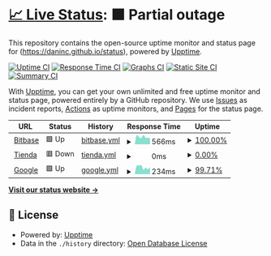 # [📈 Live Status](https://daninc.github.io/status): <!--live status--> **🟧 Partial outage**

This repository contains the open-source uptime monitor and status page for (https://daninc.github.io/status), powered by [Upptime](https://github.com/upptime/upptime).

[![Uptime CI](https://github.com/daninc/status/workflows/Uptime%20CI/badge.svg)](https://github.com/daninc/status/actions?query=workflow%3A%22Uptime+CI%22)
[![Response Time CI](https://github.com/daninc/status/workflows/Response%20Time%20CI/badge.svg)](https://github.com/daninc/status/actions?query=workflow%3A%22Response+Time+CI%22)
[![Graphs CI](https://github.com/daninc/status/workflows/Graphs%20CI/badge.svg)](https://github.com/daninc/status/actions?query=workflow%3A%22Graphs+CI%22)
[![Static Site CI](https://github.com/daninc/status/workflows/Static%20Site%20CI/badge.svg)](https://github.com/daninc/status/actions?query=workflow%3A%22Static+Site+CI%22)
[![Summary CI](https://github.com/daninc/status/workflows/Summary%20CI/badge.svg)](https://github.com/daninc/status/actions?query=workflow%3A%22Summary+CI%22)

With [Upptime](https://upptime.js.org), you can get your own unlimited and free uptime monitor and status page, powered entirely by a GitHub repository. We use [Issues](https://github.com/daninc/status/issues) as incident reports, [Actions](https://github.com/daninc/status/actions) as uptime monitors, and [Pages](https://daninc.github.io/status) for the status page.

<!--start: status pages-->
<!-- This summary is generated by Upptime (https://github.com/upptime/upptime) -->
<!-- Do not edit this manually, your changes will be overwritten -->
<!-- prettier-ignore -->
| URL | Status | History | Response Time | Uptime |
| --- | ------ | ------- | ------------- | ------ |
| <img alt="" src="https://icons.duckduckgo.com/ip3/www.bitbase.es.ico" height="13"> [Bitbase](https://www.bitbase.es) | 🟩 Up | [bitbase.yml](https://github.com/DaniNC/status/commits/HEAD/history/bitbase.yml) | <details><summary><img alt="Response time graph" src="./graphs/bitbase/response-time-week.png" height="20"> 566ms</summary><br><a href="https://daninc.github.io/status/history/bitbase"><img alt="Response time 855" src="https://img.shields.io/endpoint?url=https%3A%2F%2Fraw.githubusercontent.com%2FDaniNC%2Fstatus%2FHEAD%2Fapi%2Fbitbase%2Fresponse-time.json"></a><br><a href="https://daninc.github.io/status/history/bitbase"><img alt="24-hour response time 471" src="https://img.shields.io/endpoint?url=https%3A%2F%2Fraw.githubusercontent.com%2FDaniNC%2Fstatus%2FHEAD%2Fapi%2Fbitbase%2Fresponse-time-day.json"></a><br><a href="https://daninc.github.io/status/history/bitbase"><img alt="7-day response time 566" src="https://img.shields.io/endpoint?url=https%3A%2F%2Fraw.githubusercontent.com%2FDaniNC%2Fstatus%2FHEAD%2Fapi%2Fbitbase%2Fresponse-time-week.json"></a><br><a href="https://daninc.github.io/status/history/bitbase"><img alt="30-day response time 593" src="https://img.shields.io/endpoint?url=https%3A%2F%2Fraw.githubusercontent.com%2FDaniNC%2Fstatus%2FHEAD%2Fapi%2Fbitbase%2Fresponse-time-month.json"></a><br><a href="https://daninc.github.io/status/history/bitbase"><img alt="1-year response time 664" src="https://img.shields.io/endpoint?url=https%3A%2F%2Fraw.githubusercontent.com%2FDaniNC%2Fstatus%2FHEAD%2Fapi%2Fbitbase%2Fresponse-time-year.json"></a></details> | <details><summary><a href="https://daninc.github.io/status/history/bitbase">100.00%</a></summary><a href="https://daninc.github.io/status/history/bitbase"><img alt="All-time uptime 99.85%" src="https://img.shields.io/endpoint?url=https%3A%2F%2Fraw.githubusercontent.com%2FDaniNC%2Fstatus%2FHEAD%2Fapi%2Fbitbase%2Fuptime.json"></a><br><a href="https://daninc.github.io/status/history/bitbase"><img alt="24-hour uptime 100.00%" src="https://img.shields.io/endpoint?url=https%3A%2F%2Fraw.githubusercontent.com%2FDaniNC%2Fstatus%2FHEAD%2Fapi%2Fbitbase%2Fuptime-day.json"></a><br><a href="https://daninc.github.io/status/history/bitbase"><img alt="7-day uptime 100.00%" src="https://img.shields.io/endpoint?url=https%3A%2F%2Fraw.githubusercontent.com%2FDaniNC%2Fstatus%2FHEAD%2Fapi%2Fbitbase%2Fuptime-week.json"></a><br><a href="https://daninc.github.io/status/history/bitbase"><img alt="30-day uptime 100.00%" src="https://img.shields.io/endpoint?url=https%3A%2F%2Fraw.githubusercontent.com%2FDaniNC%2Fstatus%2FHEAD%2Fapi%2Fbitbase%2Fuptime-month.json"></a><br><a href="https://daninc.github.io/status/history/bitbase"><img alt="1-year uptime 100.00%" src="https://img.shields.io/endpoint?url=https%3A%2F%2Fraw.githubusercontent.com%2FDaniNC%2Fstatus%2FHEAD%2Fapi%2Fbitbase%2Fuptime-year.json"></a></details>
| <img alt="" src="https://icons.duckduckgo.com/ip3/tienda.bitbase.es.ico" height="13"> [Tienda](https://tienda.bitbase.es) | 🟥 Down | [tienda.yml](https://github.com/DaniNC/status/commits/HEAD/history/tienda.yml) | <details><summary><img alt="Response time graph" src="./graphs/tienda/response-time-week.png" height="20"> 0ms</summary><br><a href="https://daninc.github.io/status/history/tienda"><img alt="Response time 670" src="https://img.shields.io/endpoint?url=https%3A%2F%2Fraw.githubusercontent.com%2FDaniNC%2Fstatus%2FHEAD%2Fapi%2Ftienda%2Fresponse-time.json"></a><br><a href="https://daninc.github.io/status/history/tienda"><img alt="24-hour response time 0" src="https://img.shields.io/endpoint?url=https%3A%2F%2Fraw.githubusercontent.com%2FDaniNC%2Fstatus%2FHEAD%2Fapi%2Ftienda%2Fresponse-time-day.json"></a><br><a href="https://daninc.github.io/status/history/tienda"><img alt="7-day response time 0" src="https://img.shields.io/endpoint?url=https%3A%2F%2Fraw.githubusercontent.com%2FDaniNC%2Fstatus%2FHEAD%2Fapi%2Ftienda%2Fresponse-time-week.json"></a><br><a href="https://daninc.github.io/status/history/tienda"><img alt="30-day response time 626" src="https://img.shields.io/endpoint?url=https%3A%2F%2Fraw.githubusercontent.com%2FDaniNC%2Fstatus%2FHEAD%2Fapi%2Ftienda%2Fresponse-time-month.json"></a><br><a href="https://daninc.github.io/status/history/tienda"><img alt="1-year response time 622" src="https://img.shields.io/endpoint?url=https%3A%2F%2Fraw.githubusercontent.com%2FDaniNC%2Fstatus%2FHEAD%2Fapi%2Ftienda%2Fresponse-time-year.json"></a></details> | <details><summary><a href="https://daninc.github.io/status/history/tienda">0.00%</a></summary><a href="https://daninc.github.io/status/history/tienda"><img alt="All-time uptime 96.38%" src="https://img.shields.io/endpoint?url=https%3A%2F%2Fraw.githubusercontent.com%2FDaniNC%2Fstatus%2FHEAD%2Fapi%2Ftienda%2Fuptime.json"></a><br><a href="https://daninc.github.io/status/history/tienda"><img alt="24-hour uptime 0.00%" src="https://img.shields.io/endpoint?url=https%3A%2F%2Fraw.githubusercontent.com%2FDaniNC%2Fstatus%2FHEAD%2Fapi%2Ftienda%2Fuptime-day.json"></a><br><a href="https://daninc.github.io/status/history/tienda"><img alt="7-day uptime 0.00%" src="https://img.shields.io/endpoint?url=https%3A%2F%2Fraw.githubusercontent.com%2FDaniNC%2Fstatus%2FHEAD%2Fapi%2Ftienda%2Fuptime-week.json"></a><br><a href="https://daninc.github.io/status/history/tienda"><img alt="30-day uptime 11.13%" src="https://img.shields.io/endpoint?url=https%3A%2F%2Fraw.githubusercontent.com%2FDaniNC%2Fstatus%2FHEAD%2Fapi%2Ftienda%2Fuptime-month.json"></a><br><a href="https://daninc.github.io/status/history/tienda"><img alt="1-year uptime 92.36%" src="https://img.shields.io/endpoint?url=https%3A%2F%2Fraw.githubusercontent.com%2FDaniNC%2Fstatus%2FHEAD%2Fapi%2Ftienda%2Fuptime-year.json"></a></details>
| <img alt="" src="https://icons.duckduckgo.com/ip3/google.com.ico" height="13"> [Google](https://google.com) | 🟩 Up | [google.yml](https://github.com/DaniNC/status/commits/HEAD/history/google.yml) | <details><summary><img alt="Response time graph" src="./graphs/google/response-time-week.png" height="20"> 234ms</summary><br><a href="https://daninc.github.io/status/history/google"><img alt="Response time 171" src="https://img.shields.io/endpoint?url=https%3A%2F%2Fraw.githubusercontent.com%2FDaniNC%2Fstatus%2FHEAD%2Fapi%2Fgoogle%2Fresponse-time.json"></a><br><a href="https://daninc.github.io/status/history/google"><img alt="24-hour response time 291" src="https://img.shields.io/endpoint?url=https%3A%2F%2Fraw.githubusercontent.com%2FDaniNC%2Fstatus%2FHEAD%2Fapi%2Fgoogle%2Fresponse-time-day.json"></a><br><a href="https://daninc.github.io/status/history/google"><img alt="7-day response time 234" src="https://img.shields.io/endpoint?url=https%3A%2F%2Fraw.githubusercontent.com%2FDaniNC%2Fstatus%2FHEAD%2Fapi%2Fgoogle%2Fresponse-time-week.json"></a><br><a href="https://daninc.github.io/status/history/google"><img alt="30-day response time 183" src="https://img.shields.io/endpoint?url=https%3A%2F%2Fraw.githubusercontent.com%2FDaniNC%2Fstatus%2FHEAD%2Fapi%2Fgoogle%2Fresponse-time-month.json"></a><br><a href="https://daninc.github.io/status/history/google"><img alt="1-year response time 166" src="https://img.shields.io/endpoint?url=https%3A%2F%2Fraw.githubusercontent.com%2FDaniNC%2Fstatus%2FHEAD%2Fapi%2Fgoogle%2Fresponse-time-year.json"></a></details> | <details><summary><a href="https://daninc.github.io/status/history/google">99.71%</a></summary><a href="https://daninc.github.io/status/history/google"><img alt="All-time uptime 99.99%" src="https://img.shields.io/endpoint?url=https%3A%2F%2Fraw.githubusercontent.com%2FDaniNC%2Fstatus%2FHEAD%2Fapi%2Fgoogle%2Fuptime.json"></a><br><a href="https://daninc.github.io/status/history/google"><img alt="24-hour uptime 97.95%" src="https://img.shields.io/endpoint?url=https%3A%2F%2Fraw.githubusercontent.com%2FDaniNC%2Fstatus%2FHEAD%2Fapi%2Fgoogle%2Fuptime-day.json"></a><br><a href="https://daninc.github.io/status/history/google"><img alt="7-day uptime 99.71%" src="https://img.shields.io/endpoint?url=https%3A%2F%2Fraw.githubusercontent.com%2FDaniNC%2Fstatus%2FHEAD%2Fapi%2Fgoogle%2Fuptime-week.json"></a><br><a href="https://daninc.github.io/status/history/google"><img alt="30-day uptime 99.93%" src="https://img.shields.io/endpoint?url=https%3A%2F%2Fraw.githubusercontent.com%2FDaniNC%2Fstatus%2FHEAD%2Fapi%2Fgoogle%2Fuptime-month.json"></a><br><a href="https://daninc.github.io/status/history/google"><img alt="1-year uptime 99.99%" src="https://img.shields.io/endpoint?url=https%3A%2F%2Fraw.githubusercontent.com%2FDaniNC%2Fstatus%2FHEAD%2Fapi%2Fgoogle%2Fuptime-year.json"></a></details>

<!--end: status pages-->

[**Visit our status website →**](https://daninc.github.io/status)

## 📄 License

- Powered by: [Upptime](https://github.com/upptime/upptime)
- Data in the `./history` directory: [Open Database License](https://opendatacommons.org/licenses/odbl/1-0/)
